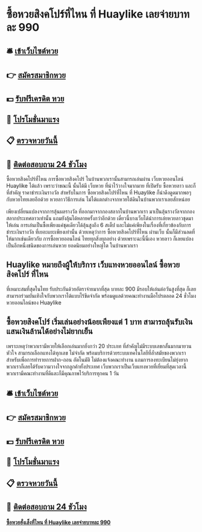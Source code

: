 # ซื้อหวยสิงคโปร์ที่ไหน ที่ Huaylike เลยจ่ายบาทละ 990

## 🛎 [เข้าเว็บไซต์หวย](https://bit.ly/3QRjRz1)
## 👉 [สมัครสมาชิกหวย](https://bit.ly/3QRjRz1)
## 💵 [รับฟรีเครดิต หวย](https://bit.ly/3Dvrhoo)
## 👑 [โปรโมชั่นมาแรง](https://bit.ly/3Dvrhoo)
## 📋 [ตรวจหวยวันนี้](https://bit.ly/3Dvrhoo)
## 📱 [ติดต่อสอบถาม 24 ชัวโมง](https://bit.ly/3Dvrhoo)

ซื้อหวยสิงคโปร์ที่ไหน การซื้อหวยสิงคโปร์ ในบ้านพวกเรานั้นสามารถเล่นผ่าน เว็บหวยออนไลน์ Huaylike ได้แล้ว เพราะว่าขณะนี้ นั้นได้มี เว็บหวย ที่น่าไว้วางใจมากมาย ที่เปิดรับ ซื้อหวยลาว และก็ที่สำคัญ ราคาชำระเงินรางวัล สำหรับในการ ซื้อหวยสิงคโปร์ที่ไหน ที่ Huaylike ก็น่าดึงดูดมากพอๆกับหวยไทยเลยอีกด้วย หวยลาววิธีการเล่น ไม่ได้แตกต่างจากหวยใต้ดินในบ้านพวกเราเลยสักหน่อย 

เพียงเปลี่ยนแปลงจากการลุ้นผลรางวัล ที่ออกมาจากกองสลากในบ้านพวกเรา มาเป็นลุ้นรางวัลจากกองสลากประเทศลาวเท่านั้น แถมยังลุ้นได้หลายครั้งกว่าอีกด้วย เดี๋ยวนี้บางเว็บได้นำการเล่ยหวยลาวชุดมาให้เล่น การเล่นเป็นซื้อเพียงแค่ชุดเดียวได้ลุ้นสูงถึง 6 สเต็ป และไม่แค่เพียงในเรื่องที่เกี่ยวข้องกับการชำระเงินรางวัล ที่เยอะแยะเพียงเท่านั้น ด้วยเหตุว่าการ ซื้อหวยสิงคโปร์ที่ไหน ผ่านเว็บ นั้นก็มีส่วนลดที่ให้มากเช่นเดียวกับ การซื้อหวยออนไลน์ ไทยทุกสิ่งทุกอย่าง ด้วยเพราะฉะนี้นี่เอง หวยลาว ก็เลยแปลงเป็นอีกหนึ่งชนิดของการเล่นหวย ยอดนิยมอย่างใหญ่โต ในบ้านพวกเรา

## Huaylike หมายถึงผู้ให้บริการ เว็บแทงหวยออนไลน์ ซื้อหวยสิงคโปร์ ที่ไหน
ที่เหมาะสมที่สุดในไทย รับประกันด้วยอัตราจ่ายมากที่สุด บาทละ 900 มีรอบให้เล่นต่อวันสูงที่สุด ก็เลยสามารถร่วมบันเทิงใจกับพวกเราได้แบบไร้ขีดจำกัด พร้อมดูแลด้วยคณะทำงานมือโปรตลอด 24 ชั่วโมง หวยออนไลน์ของ Huaylike 

## ซื้อหวยสิงคโปร์ เริ่มเล่นอย่างน้อยเพียงแต่ 1 บาท สามารถลุ้นรับเงินแสนเงินล้านได้อย่างไม่ยากเย็น 
เพราะเหตุว่าพวกเรามีหวยให้เลือกเล่นมากยิ่งกว่า 20 ประเภท ที่สำคัญไม่มีระบบเลขกลั้นมากมายวนหัวใจ สามารถเลือกแทงได้ทุกเลข ไม่จำกัด พร้อมบริการด้วยระบบเทคโนโลยีที่ล้ำสมัยของพวกเรา สำหรับเพื่อการทำรายการฝาก-ถอน อัตโนมัติ ไม่ต้องแจ้งคณะทำงาน แถมการลงทะเบียนไม่ยุ่งยาก พวกเราก็เลยได้รับความวางใจจากลูกค้าทั้งประเทศ เว็บพวกเราเป็นเว็บแทงหวยที่เยี่ยมที่สุดเวลานี้ พวกเรามีคณะทำงานที่ดีและก็มีคุณภาพไว้บริการทุกคน 1 วัน

## 🛎 [เข้าเว็บไซต์หวย](https://bit.ly/3QRjRz1)
## 👉 [สมัครสมาชิกหวย](https://bit.ly/3QRjRz1)
## 💵 [รับฟรีเครดิต หวย](https://bit.ly/3Dvrhoo)
## 👑 [โปรโมชั่นมาแรง](https://bit.ly/3Dvrhoo)
## 📋 [ตรวจหวยวันนี้](https://bit.ly/3Dvrhoo)
## 📱 [ติดต่อสอบถาม 24 ชัวโมง](https://bit.ly/3Dvrhoo)

#### [ซื้อหวยฮั่งเส็งที่ไหน ที่ Huaylike เลยจ่ายบาทละ 990](https://atom.io/themes/ซื้อหวยฮั่งเส็งที่ไหน%20ที่%20Huaylike%20เลยจ่ายบาทละ%20990)